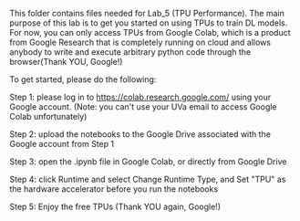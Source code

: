 This folder contains files needed for Lab_5 (TPU Performance). The main purpose of this lab is to get you started on using TPUs to train DL models. For now, you can only access TPUs from Google Colab, which is a product from Google Research that is completely running on cloud and allows anybody to write and execute arbitrary python code through the browser(Thank YOU, Google!)

To get started, please do the following:

Step 1: please log in to https://colab.research.google.com/ using your Google account. (Note: you can't use your UVa email to access Google Colab unfortunately)

Step 2: upload the notebooks to the Google Drive associated with the Google account from Step 1

Step 3: open the .ipynb file in Google Colab, or directly from Google Drive

Step 4: click Runtime and select Change Runtime Type, and Set "TPU" as the hardware accelerator before you run the notebooks

Step 5: Enjoy the free TPUs (Thank YOU again, Google!)
